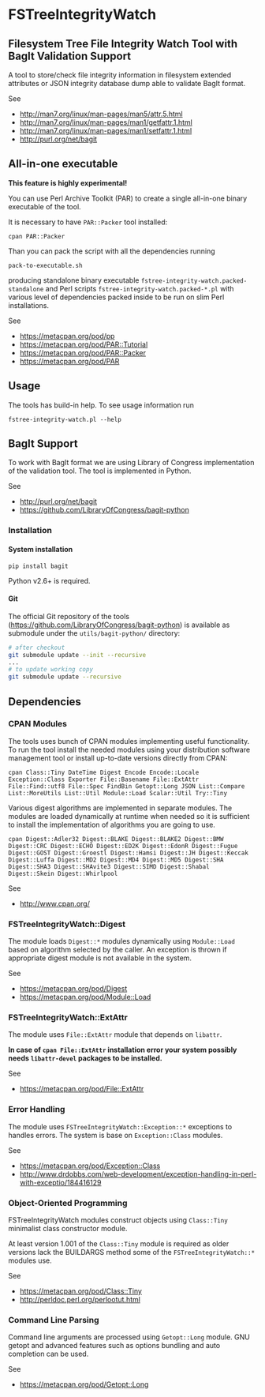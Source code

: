 FSTreeIntegrityWatch
====================

Filesystem Tree File Integrity Watch Tool with BagIt Validation Support
-----------------------------------------------------------------------

A tool to store/check file integrity information in filesystem extended
attributes or JSON integrity database dump able to validate BagIt format.

See
 * http://man7.org/linux/man-pages/man5/attr.5.html
 * http://man7.org/linux/man-pages/man1/getfattr.1.html
 * http://man7.org/linux/man-pages/man1/setfattr.1.html
 * http://purl.org/net/bagit


## All-in-one executable

**This feature is highly experimental!**

You can use Perl Archive Toolkit (PAR) to create a single all-in-one binary
executable of the tool.

It is necessary to have `PAR::Packer` tool installed:

`cpan PAR::Packer`

Than you can pack the script with all the dependencies running

`pack-to-executable.sh`

producing standalone binary executable `fstree-integrity-watch.packed-standalone`
and Perl scripts `fstree-integrity-watch.packed-*.pl` with various level of
dependencies packed inside to be run on slim Perl installations.

See
  * https://metacpan.org/pod/pp
  * https://metacpan.org/pod/PAR::Tutorial
  * https://metacpan.org/pod/PAR::Packer
  * https://metacpan.org/pod/PAR


## Usage

The tools has build-in help. To see usage information run

`fstree-integrity-watch.pl --help`


## BagIt Support

To work with BagIt format we are using Library of Congress implementation of the
validation tool. The tool is implemented in Python.

See
 * http://purl.org/net/bagit
 * https://github.com/LibraryOfCongress/bagit-python

### Installation

#### System installation

`pip install bagit`

Python v2.6+ is required.

#### Git

The official Git repository of the tools
(https://github.com/LibraryOfCongress/bagit-python) is available as submodule
under the `utils/bagit-python/` directory:

```bash
# after checkout
git submodule update --init --recursive
...
# to update working copy
git submodule update --recursive
```


## Dependencies

### CPAN Modules

The tools uses bunch of CPAN modules implementing useful functionality. To run
the tool install the needed modules using your distribution software management
tool or install up-to-date versions directly from CPAN:

`cpan Class::Tiny DateTime Digest Encode Encode::Locale Exception::Class
Exporter File::Basename File::ExtAttr File::Find::utf8 File::Spec FindBin
Getopt::Long JSON List::Compare List::MoreUtils List::Util Module::Load
Scalar::Util Try::Tiny`

Various digest algorithms are implemented in separate modules. The modules are
loaded dynamically at runtime when needed so it is sufficient to install the
implementation of algorithms you are going to use.

`cpan Digest::Adler32 Digest::BLAKE Digest::BLAKE2 Digest::BMW Digest::CRC
Digest::ECHO Digest::ED2K Digest::EdonR Digest::Fugue Digest::GOST
Digest::Groestl Digest::Hamsi Digest::JH Digest::Keccak Digest::Luffa
Digest::MD2 Digest::MD4 Digest::MD5 Digest::SHA Digest::SHA3 Digest::SHAvite3
Digest::SIMD Digest::Shabal Digest::Skein Digest::Whirlpool`

See
  * http://www.cpan.org/

### FSTreeIntegrityWatch::Digest

The module loads `Digest::*` modules dynamically using `Module::Load` based on
algorithm selected by the caller. An exception is thrown if appropriate digest
module is not available in the system.

See
 * https://metacpan.org/pod/Digest
 * https://metacpan.org/pod/Module::Load


### FSTreeIntegrityWatch::ExtAttr

The module uses `File::ExtAttr` module that depends on `libattr`.

**In case of `cpan File::ExtAttr` installation error your system possibly needs
`libattr-devel` packages to be installed.**

See
 * https://metacpan.org/pod/File::ExtAttr


### Error Handling

The module uses `FSTreeIntegrityWatch::Exception::*` exceptions to handles
errors. The system is base on `Exception::Class` modules.

See
 * https://metacpan.org/pod/Exception::Class
 * http://www.drdobbs.com/web-development/exception-handling-in-perl-with-exceptio/184416129


### Object-Oriented Programming

FSTreeIntegrityWatch modules construct objects using `Class::Tiny` minimalist
class constructor module.

At least version 1.001 of the `Class::Tiny` module is required as older versions
lack the BUILDARGS method some of the `FSTreeIntegrityWatch::*` modules use.

See
 * https://metacpan.org/pod/Class::Tiny
 * http://perldoc.perl.org/perlootut.html


### Command Line Parsing

Command line arguments are processed using `Getopt::Long` module. GNU getopt
and advanced features such as options bundling and auto completion can be used.

See
 * https://metacpan.org/pod/Getopt::Long



<!--
  vim:textwidth=80:expandtab:tabstop=4:shiftwidth=4:fileencodings=utf8:spelllang=en
-->
